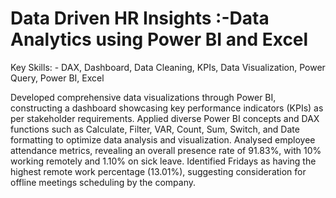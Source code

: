 # Data Driven HR Insights :-Data Analytics using Power BI and Excel
Key Skills: - DAX, Dashboard, Data Cleaning, KPIs, Data Visualization, Power Query, Power BI, Excel 

Developed comprehensive data visualizations through Power BI, constructing a dashboard showcasing key performance indicators (KPIs) as per stakeholder requirements.
Applied diverse Power BI concepts and DAX functions such as Calculate, Filter, VAR, Count, Sum, Switch, and Date formatting to optimize data analysis and visualization.
Analysed employee attendance metrics, revealing an overall presence rate of 91.83%, with 10% working remotely and 1.10% on sick leave.
Identified Fridays as having the highest remote work percentage (13.01%), suggesting consideration for offline meetings scheduling by the company.
